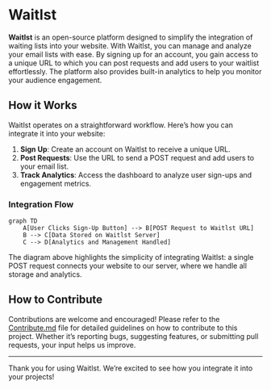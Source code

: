 # Waitlst

**Waitlst** is an open-source platform designed to simplify the integration of waiting lists into your website. With Waitlst, you can manage and analyze your email lists with ease. By signing up for an account, you gain access to a unique URL to which you can post requests and add users to your waitlist effortlessly. The platform also provides built-in analytics to help you monitor your audience engagement.

## How it Works

Waitlst operates on a straightforward workflow. Here’s how you can integrate it into your website:

1. **Sign Up**: Create an account on Waitlst to receive a unique URL.
2. **Post Requests**: Use the URL to send a POST request and add users to your email list.
3. **Track Analytics**: Access the dashboard to analyze user sign-ups and engagement metrics.

### Integration Flow

```mermaid
graph TD
    A[User Clicks Sign-Up Button] --> B[POST Request to Waitlst URL]
    B --> C[Data Stored on Waitlst Server]
    C --> D[Analytics and Management Handled]
```

The diagram above highlights the simplicity of integrating Waitlst: a single POST request connects your website to our server, where we handle all storage and analytics.

## How to Contribute

Contributions are welcome and encouraged! Please refer to the [Contribute.md](./CONTRIBUTE.md) file for detailed guidelines on how to contribute to this project. Whether it’s reporting bugs, suggesting features, or submitting pull requests, your input helps us improve.

---

Thank you for using Waitlst. We’re excited to see how you integrate it into your projects!

